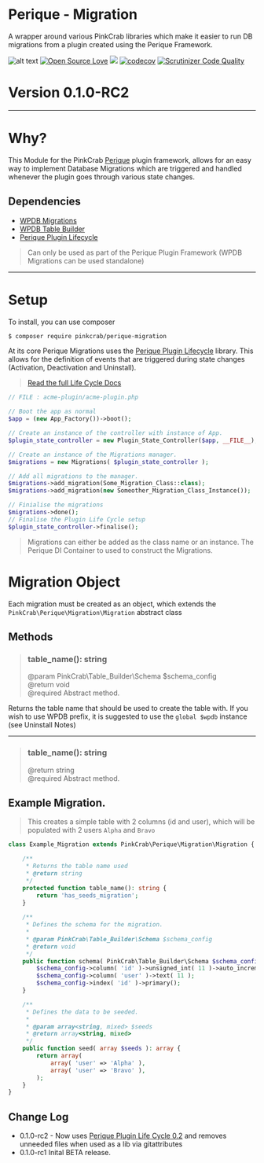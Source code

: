# Perique - Migration

A wrapper around various PinkCrab libraries which make it easier to run DB migrations from a plugin created using the Perique Framework.

![alt text](https://img.shields.io/badge/Current_Version-0.1.0_RC2-yellow.svg?style=flat " ")
[![Open Source Love](https://badges.frapsoft.com/os/mit/mit.svg?v=102)]()
![](https://github.com/Pink-Crab/Perique-Route/workflows/GitHub_CI/badge.svg " ")
[![codecov](https://codecov.io/gh/Pink-Crab/Perique-Route/branch/master/graph/badge.svg?token=4yEceIaSFP)](https://codecov.io/gh/Pink-Crab/Perique-Route)
[![Scrutinizer Code Quality](https://scrutinizer-ci.com/g/Pink-Crab/Perique_Migrations/badges/quality-score.png?b=master)](https://scrutinizer-ci.com/g/Pink-Crab/Perique_Migrations/?branch=master)

# Version 0.1.0-RC2

****

# Why?

This Module for the PinkCrab [Perique](https://perique.info) plugin framework, allows for an easy way to implement Database Migrations which are triggered and handled whenever the plugin goes through various state changes.

## Dependencies 

* [WPDB Migrations](https://github.com/Pink-Crab/WPDB_Migrations) 
* [WPDB Table Builder](https://github.com/Pink-Crab/WPDB-Table-Builder)
* [Perique Plugin Lifecycle](https://github.com/Pink-Crab/Perique_Plugin_Life_Cycle)

> Can only be used as part of the Perique Plugin Framework (WPDB Migrations can be used standalone)

****

# Setup

To install, you can use composer

```bash
$ composer require pinkcrab/perique-migration
```

At its core Perique Migrations uses the [Perique Plugin Lifecycle](https://github.com/Pink-Crab/Perique_Plugin_Life_Cycle) library. This allows for the definition of events that are triggered during state changes (Activation, Deactivation and Uninstall). 

> [Read the full Life Cycle Docs](https://github.com/Pink-Crab/Perique_Plugin_Life_Cycle#readme)

```php
// FILE : acme-plugin/acme-plugin.php

// Boot the app as normal
$app = (new App_Factory())->boot();

// Create an instance of the controller with instance of App.
$plugin_state_controller = new Plugin_State_Controller($app, __FILE__);

// Create an instance of the Migrations manager.
$migrations = new Migrations( $plugin_state_controller );

// Add all migrations to the manager.
$migrations->add_migration(Some_Migration_Class::class); 
$migrations->add_migration(new Someother_Migration_Class_Instance()); 

// Finialise the migrations
$migrations->done();
// Finalise the Plugin Life Cycle setup
$plugin_state_controller->finalise();
```

> Migrations can either be added as the class name or an instance. The Perique DI Container to used to construct the Migrations.

# Migration Object

Each migration must be created as an object, which extends the `PinkCrab\Perique\Migration\Migration` abstract class

## Methods

> ### table_name(): string  
> @param PinkCrab\Table_Builder\Schema $schema_config  
> @return void  
> @required Abstract method. 

Returns the table name that should be used to create the table with. If you wish to use WPDB prefix, it is suggested to use the `global $wpdb` instance (see Uninstall Notes)

***

> ### table_name(): string  
> @return string  
> @required Abstract method. 

## Example Migration.

> This creates a simple table with 2 columns (id and user), which will be populated with 2 users `Alpha` and `Bravo`


```php
class Example_Migration extends PinkCrab\Perique\Migration\Migration {

    /** 
     * Returns the table name used
     * @return string 
     */ 
	protected function table_name(): string {
		return 'has_seeds_migration';
	}
    
	/**
	 * Defines the schema for the migration.
	 *
	 * @param PinkCrab\Table_Builder\Schema $schema_config
	 * @return void
	 */
	public function schema( PinkCrab\Table_Builder\Schema $schema_config ): void {
		$schema_config->column( 'id' )->unsigned_int( 11 )->auto_increment();
		$schema_config->column( 'user' )->text( 11 );
		$schema_config->index( 'id' )->primary();
	}

	/**
	 * Defines the data to be seeded.
	 *
	 * @param array<string, mixed> $seeds
	 * @return array<string, mixed>
	 */
	public function seed( array $seeds ): array {
		return array(
            array( 'user' => 'Alpha' ),
            array( 'user' => 'Bravo' ),
        );
	}
}
```

## Change Log

* 0.1.0-rc2 - Now uses [Perique Plugin Life Cycle 0.2](https://github.com/Pink-Crab/Perique_Plugin_Life_Cycle) and removes unneeded files when used as a lib via gitattributes
* 0.1.0-rc1 Inital BETA release.
